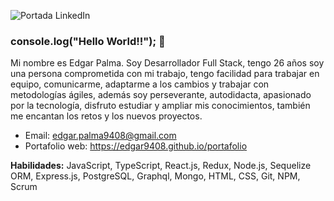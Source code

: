 ![Portada LinkedIn](https://user-images.githubusercontent.com/63587022/106769576-dfcf7f80-661b-11eb-9432-19c21e8bd233.jpg)

### console.log("Hello World!!"); 👋

Mi nombre es Edgar Palma. Soy Desarrollador Full Stack, tengo 26 años soy una persona comprometida con mi trabajo, tengo facilidad para trabajar en equipo, comunicarme, adaptarme a los cambios y trabajar con metodologías ágiles, además soy perseverante, autodidacta, apasionado por la tecnología, disfruto estudiar y ampliar mis conocimientos, también me encantan los retos y los nuevos proyectos.

- Email: edgar.palma9408@gmail.com
- Portafolio web: https://edgar9408.github.io/portafolio

**Habilidades:** JavaScript, TypeScript, React.js, Redux, Node.js, Sequelize ORM, Express.js, PostgreSQL, Graphql, Mongo, HTML, CSS, Git, NPM, Scrum
